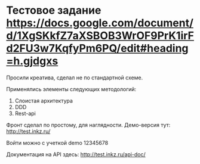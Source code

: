 # Тестовое задание https://docs.google.com/document/d/1XgSKkfZ7aXSBOB3WrOF9PrK1irFd2FU3w7KqfyPm6PQ/edit#heading=h.gjdgxs

Просили креатива, сделал не по стандартной схеме. 

Применялись элементы следующих методологий:

1. Слоистая архитектура
2. DDD
3. Rest-api

Фронт сделал по простому, для наглядности. Демо-версия тут: http://test.inkz.ru/

Войти можно с учеткой demo 12345678

Документация на API здесь: http://test.inkz.ru/api-doc/

